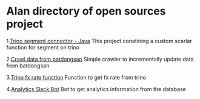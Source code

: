 # Alan directory of open sources project

1.[Trino segment connector - Java](https://github.com/tikikun/trino-segment-connector)
This project conatining a custom scarlar function for segment on trino

2.[Crawl data from batdongsan](https://github.com/tikikun/batdongsan_crawl)
Simple crawler to incrementally update data from batdongsan

3.[Trino fx rate function](https://github.com/tikikun/trino-carefunctions)
Function to get fx rate from trino

4.[Analytics Slack Bot](https://github.com/tikikun/portfolio)
Bot to get analytics information from the database